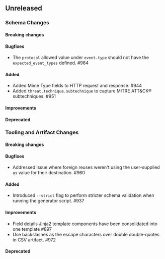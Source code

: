 <!-- When adding an entry to the Changelog:

- Please follow the Keep a Changelog: http://keepachangelog.com/ guidelines.
- Please insert your changelog line ordered by PR ID.
- Make sure you add your entry to the correct section (schema or tooling).

Thanks, you're awesome :-) -->

## Unreleased

### Schema Changes

#### Breaking changes

#### Bugfixes

* The `protocol` allowed value under `event.type` should not have the `expected_event_types` defined. #964

#### Added

* Added Mime Type fields to HTTP request and response. #944
* Added `threat.technique.subtechnique` to capture MITRE ATT&CK® subtechniques. #951

#### Improvements

#### Deprecated

### Tooling and Artifact Changes

#### Breaking changes

#### Bugfixes

* Addressed issue where foreign reuses weren't using the user-supplied `as` value for their destination. #960

#### Added

* Introduced `--strict` flag to perform stricter schema validation when running the generator script. #937

#### Improvements

* Field details Jinja2 template components have been consolidated into one template #897
* Use backslashes as the escape characters over double double-quotes in CSV artifact. #972

#### Deprecated


<!-- All empty sections:

## Unreleased

### Schema Changes
### Tooling and Artifact Changes

#### Breaking changes

#### Bugfixes

#### Added

#### Improvements

#### Deprecated

-->
